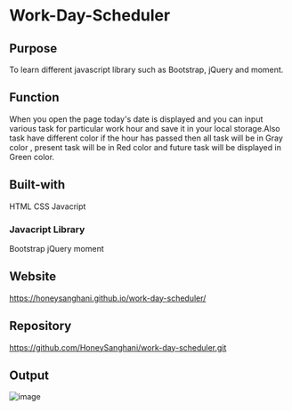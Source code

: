 # Work-Day-Scheduler

## Purpose
To learn different javascript library such as Bootstrap, jQuery and moment.

## Function
When you open the page today's date is displayed and you can input various task for particular work hour and save it in your local storage.Also task have different color if the hour has passed then all task will be in Gray color , present task will be in Red color and future task will be displayed in Green color. 

## Built-with
HTML
CSS
Javacript
### Javacript Library
Bootstrap
jQuery
moment

## Website
https://honeysanghani.github.io/work-day-scheduler/

## Repository
https://github.com/HoneySanghani/work-day-scheduler.git

## Output
![image](https://user-images.githubusercontent.com/48147515/126907723-0f1c9423-958e-4754-9058-44818bffc1c8.png)
